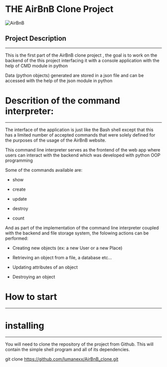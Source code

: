 # THE AirBnB Clone Project

![AirBnB](https://www.digital.ink/wp-content/uploads/airbnb_logo_detail.jpg)

## Project Description
---

This is the first part of the AirBnB clone project , the goal is to work on the backend of the this project interfacing it with a console application with the help of CMD module in python

Data (python objects) generated are stored in a json file and can be accessed with the help of the json module in python

# Descrition of the command interpreter:
---
The interface of the application is just like the Bash shell except that this has a limited number of accepted commands that were solely defined for the purposes of the usage of the AirBnB website.

This command line interpreter serves as the frontend of the web app where users can interact with the backend which was developed with python OOP programming

Some of the commands available are:

+ show

+ create

+ update

+ destroy

+ count

And as part of the implementation of the command line interpreter coupled with the backend and file storage system, the folowing actions can be performed:

+ Creating new objects (ex: a new User or a new Place)

+ Retrieving an object from a file, a database etc…

+ Updating attributes of an object

+ Destroying an object

# How to start
---

# installing
---
You will need to clone the repository of the project from Github. This will contain the simple shell program and all of its dependencies.

git clone https://github.com/lumanexx/AirBnB_clone.git
